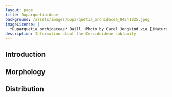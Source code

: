 ```yaml
---
layout: page
title: Duparquetioideae
background: /assets/images/Duparquetia_orchidacea_84241825.jpeg
imageLicense: |
  *Duparquetia orchidaceae* Baill. Photo by Carel Jongkind via [iNaturalist](https://www.gbif.org/occurrence/28187131755)
description: Information about the Cercidoideae subfamily
---
```

## Introduction

## Morphology

## Distribution
